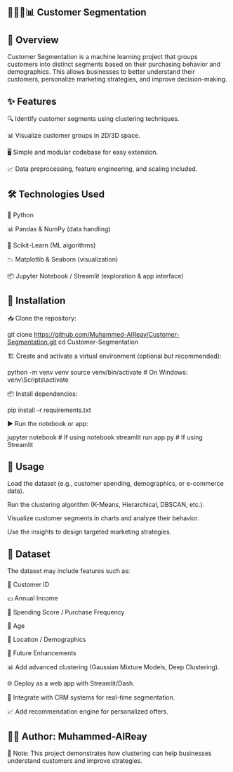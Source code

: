 ## 🧑‍🤝‍🧑📊 Customer Segmentation
## 🌟 Overview

Customer Segmentation is a machine learning project that groups customers into distinct segments based on their purchasing behavior and demographics.
This allows businesses to better understand their customers, personalize marketing strategies, and improve decision-making.

## ✨ Features

🔍 Identify customer segments using clustering techniques.

📊 Visualize customer groups in 2D/3D space.

🖥 Simple and modular codebase for easy extension.

📈 Data preprocessing, feature engineering, and scaling included.

## 🛠 Technologies Used

🐍 Python

📊 Pandas & NumPy (data handling)

🤖 Scikit-Learn (ML algorithms)

📉 Matplotlib & Seaborn (visualization)

📦 Jupyter Notebook / Streamlit (exploration & app interface)

## 🚀 Installation

📥 Clone the repository:

git clone https://github.com/Muhammed-AlReay/Customer-Segmentation.git
cd Customer-Segmentation


🏗 Create and activate a virtual environment (optional but recommended):

python -m venv venv
source venv/bin/activate   # On Windows: venv\Scripts\activate


📦 Install dependencies:

pip install -r requirements.txt


▶ Run the notebook or app:

jupyter notebook   # If using notebook
streamlit run app.py   # If using Streamlit

## 📌 Usage

Load the dataset (e.g., customer spending, demographics, or e-commerce data).

Run the clustering algorithm (K-Means, Hierarchical, DBSCAN, etc.).

Visualize customer segments in charts and analyze their behavior.

Use the insights to design targeted marketing strategies.

## 📂 Dataset

The dataset may include features such as:

👥 Customer ID

💵 Annual Income

🛒 Spending Score / Purchase Frequency

🎂 Age

📍 Location / Demographics

🔮 Future Enhancements

📊 Add advanced clustering (Gaussian Mixture Models, Deep Clustering).

🌐 Deploy as a web app with Streamlit/Dash.

🤝 Integrate with CRM systems for real-time segmentation.

📈 Add recommendation engine for personalized offers.

## 👨‍💻 Author: Muhammed-AlReay
📌 Note: This project demonstrates how clustering can help businesses understand customers and improve strategies.
